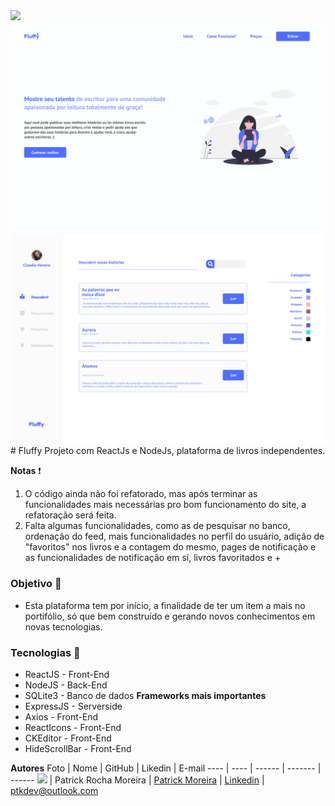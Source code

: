 <img src="https://raw.githubusercontent.com/ptkm1/fluffyrepo/a5c29e5a2055d99b617cfda6dd259fbea80e3b81/Front-End/src/media/Logo.svg"/>
<div class="bg-gray">
<img src="/repositorio/Index.svg"/>
<img src="/repositorio/Dashboard.svg"/>
</div>
# Fluffy
Projeto com ReactJs e NodeJs, plataforma de livros independentes.

**Notas** ❗
1. O código ainda não foi refatorado, mas após terminar as funcionalidades mais necessárias pro bom funcionamento do site, a refatoração será feita.
2. Falta algumas funcionalidades, como as de pesquisar no banco, ordenação do feed, mais funcionalidades no perfil do usuário, adição de "favoritos" nos livros e a contagem do
mesmo, pages de notificação e as funcionalidades de notificação em sí, livros favoritados e +

### Objetivo :cherries:
- Esta plataforma tem por início, a finalidade de ter um item a mais no portifólio, só que bem construído e gerando novos conhecimentos em novas tecnologias.

### Tecnologias :gem:
- ReactJS - Front-End
- NodeJS - Back-End
- SQLite3 - Banco de dados
**Frameworks mais importantes**
- ExpressJS - Serverside
- Axios - Front-End
- ReactIcons - Front-End
- CKEditor - Front-End
- HideScrollBar - Front-End

**Autores**
Foto | Nome | GitHub | Likedin | E-mail
---- | ---- | ------ | ------- | ------
<img src="https://media-exp1.licdn.com/dms/image/C4E03AQEXBrdwj2HTlQ/profile-displayphoto-shrink_200_200/0?e=1600905600&v=beta&t=tM9DLjONWwkWpBg6k_JRTKEzGiiIG6A_wlS_JtluoBY" width="100px"> | Patrick Rocha Moreira | [Patrick Moreira](https://github.com/ptkm1) | [Linkedin](https://www.linkedin.com/in/ptkm1/) |  ptkdev@outlook.com
